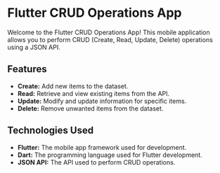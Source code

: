 # Flutter CRUD Operations App

Welcome to the Flutter CRUD Operations App! This mobile application allows you to perform CRUD (Create, Read, Update, Delete) operations using a JSON API.

## Features

- **Create:** Add new items to the dataset.
- **Read:** Retrieve and view existing items from the API.
- **Update:** Modify and update information for specific items.
- **Delete:** Remove unwanted items from the dataset.

## Technologies Used

- **Flutter:** The mobile app framework used for development.
- **Dart:** The programming language used for Flutter development.
- **JSON API:** The API used to perform CRUD operations.
